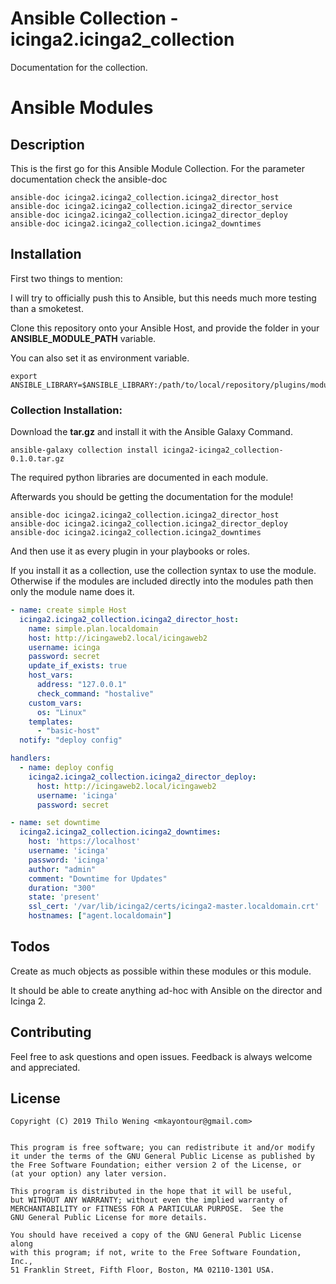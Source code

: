 # Ansible Collection - icinga2.icinga2_collection

Documentation for the collection.


# Ansible Modules

## Description

This is the first go for this Ansible Module Collection. For the parameter documentation check the ansible-doc

```
ansible-doc icinga2.icinga2_collection.icinga2_director_host
ansible-doc icinga2.icinga2_collection.icinga2_director_service
ansible-doc icinga2.icinga2_collection.icinga2_director_deploy
ansible-doc icinga2.icinga2_collection.icinga2_downtimes
```

## Installation

First two things to mention:

I will try to officially push this to Ansible, but this needs much more testing than a smoketest.


Clone this repository onto your Ansible Host, and provide the folder in your **ANSIBLE_MODULE_PATH** variable.

You can also set it as environment variable.

```
export ANSIBLE_LIBRARY=$ANSIBLE_LIBRARY:/path/to/local/repository/plugins/modules
```

### Collection Installation:

Download the **tar.gz** and install it with the Ansible Galaxy Command.

`ansible-galaxy collection install icinga2-icinga2_collection-0.1.0.tar.gz`

The required python libraries are documented in each module.

Afterwards you should be getting the documentation for the module!

```
ansible-doc icinga2.icinga2_collection.icinga2_director_host
ansible-doc icinga2.icinga2_collection.icinga2_director_deploy
ansible-doc icinga2.icinga2_collection.icinga2_downtimes
```



And then use it as every plugin in your playbooks or roles.

If you install it as a collection, use the collection syntax to use the module.
Otherwise if the modules are included directly into the modules path then only the module name does it.


```yaml
- name: create simple Host
  icinga2.icinga2_collection.icinga2_director_host:
    name: simple.plan.localdomain
    host: http://icingaweb2.local/icingaweb2
    username: icinga
    password: secret
    update_if_exists: true
    host_vars:
      address: "127.0.0.1"
      check_command: "hostalive"
    custom_vars:
      os: "Linux"
    templates:
      - "basic-host"
  notify: "deploy config"

handlers:
  - name: deploy config
    icinga2.icinga2_collection.icinga2_director_deploy:
      host: http://icingaweb2.local/icingaweb2
      username: 'icinga'
      password: secret

- name: set downtime
  icinga2.icinga2_collection.icinga2_downtimes:
    host: 'https://localhost'
    username: 'icinga'
    password: 'icinga'
    author: "admin"
    comment: "Downtime for Updates"
    duration: "300"
    state: 'present'
    ssl_cert: '/var/lib/icinga2/certs/icinga2-master.localdomain.crt'
    hostnames: ["agent.localdomain"]

```

## Todos

Create as much objects as possible within these modules or this module.

It should be able to create anything ad-hoc with Ansible on the director and Icinga 2.


## Contributing

Feel free to ask questions and open issues. Feedback is always welcome and appreciated.

## License

    Copyright (C) 2019 Thilo Wening <mkayontour@gmail.com>


    This program is free software; you can redistribute it and/or modify
    it under the terms of the GNU General Public License as published by
    the Free Software Foundation; either version 2 of the License, or
    (at your option) any later version.

    This program is distributed in the hope that it will be useful,
    but WITHOUT ANY WARRANTY; without even the implied warranty of
    MERCHANTABILITY or FITNESS FOR A PARTICULAR PURPOSE.  See the
    GNU General Public License for more details.

    You should have received a copy of the GNU General Public License along
    with this program; if not, write to the Free Software Foundation, Inc.,
    51 Franklin Street, Fifth Floor, Boston, MA 02110-1301 USA.
